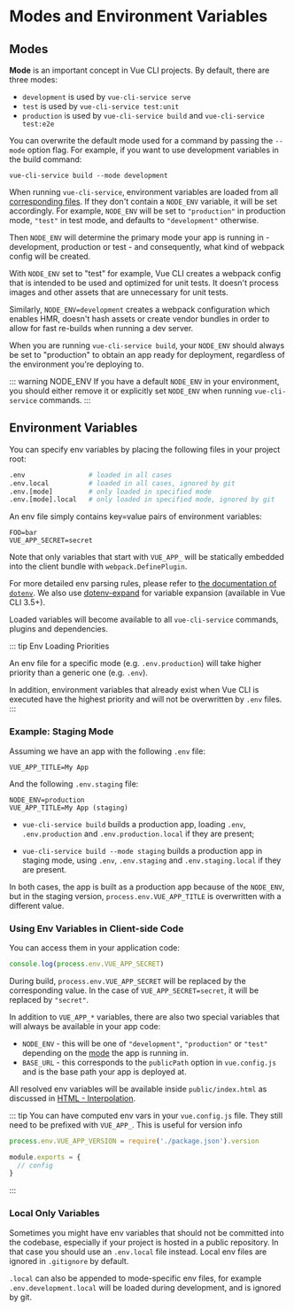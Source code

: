 # Modes and Environment Variables

## Modes

**Mode** is an important concept in Vue CLI projects. By default, there are three modes:

- `development` is used by `vue-cli-service serve`
- `test` is used by `vue-cli-service test:unit`
- `production` is used by `vue-cli-service build` and `vue-cli-service test:e2e`

You can overwrite the default mode used for a command by passing the `--mode` option flag. For example, if you want to use development variables in the build command:

```
vue-cli-service build --mode development
```

When running `vue-cli-service`, environment variables are loaded from all [corresponding files](#environment-variables). If they don't contain a `NODE_ENV` variable, it will be set accordingly. For example, `NODE_ENV` will be set to `"production"` in production mode, `"test"` in test mode, and defaults to `"development"` otherwise.

Then `NODE_ENV` will determine the primary mode your app is running in - development, production or test - and consequently, what kind of webpack config will be created.

With `NODE_ENV` set to "test" for example, Vue CLI creates a webpack config that is intended to be used and optimized for unit tests. It doesn't process images and other assets that are unnecessary for unit tests.

Similarly, `NODE_ENV=development` creates a webpack configuration which enables HMR, doesn't hash assets or create vendor bundles in order to allow for fast re-builds when running a dev server.

When you are running `vue-cli-service build`, your `NODE_ENV` should always be set to "production" to obtain an app ready for deployment, regardless of the environment you're deploying to.

::: warning NODE_ENV
If you have a default `NODE_ENV` in your environment, you should either remove it or explicitly set `NODE_ENV` when running `vue-cli-service` commands.
:::

## Environment Variables

You can specify env variables by placing the following files in your project root:

``` bash
.env                # loaded in all cases
.env.local          # loaded in all cases, ignored by git
.env.[mode]         # only loaded in specified mode
.env.[mode].local   # only loaded in specified mode, ignored by git
```

An env file simply contains key=value pairs of environment variables:

```
FOO=bar
VUE_APP_SECRET=secret
```

Note that only variables that start with `VUE_APP_` will be statically embedded into the client bundle with `webpack.DefinePlugin`.

For more detailed env parsing rules, please refer to [the documentation of `dotenv`](https://github.com/motdotla/dotenv#rules). We also use [dotenv-expand](https://github.com/motdotla/dotenv-expand) for variable expansion (available in Vue CLI 3.5+).

Loaded variables will become available to all `vue-cli-service` commands, plugins and dependencies.

::: tip Env Loading Priorities

An env file for a specific mode (e.g. `.env.production`) will take higher priority than a generic one (e.g. `.env`).

In addition, environment variables that already exist when Vue CLI is executed have the highest priority and will not be overwritten by `.env` files.
:::

### Example: Staging Mode

Assuming we have an app with the following `.env` file:

```
VUE_APP_TITLE=My App
```

And the following `.env.staging` file:

```
NODE_ENV=production
VUE_APP_TITLE=My App (staging)
```

- `vue-cli-service build` builds a production app, loading `.env`, `.env.production` and `.env.production.local` if they are present;

- `vue-cli-service build --mode staging` builds a production app in staging mode, using `.env`, `.env.staging` and `.env.staging.local` if they are present.

In both cases, the app is built as a production app because of the `NODE_ENV`, but in the staging version, `process.env.VUE_APP_TITLE` is overwritten with a different value.

### Using Env Variables in Client-side Code

You can access them in your application code:

``` js
console.log(process.env.VUE_APP_SECRET)
```

During build, `process.env.VUE_APP_SECRET` will be replaced by the corresponding value. In the case of `VUE_APP_SECRET=secret`, it will be replaced by `"secret"`.

In addition to `VUE_APP_*` variables, there are also two special variables that will always be available in your app code:

- `NODE_ENV` - this will be one of `"development"`, `"production"` or `"test"` depending on the [mode](#modes) the app is running in.
- `BASE_URL` - this corresponds to the `publicPath` option in `vue.config.js` and is the base path your app is deployed at.

All resolved env variables will be available inside `public/index.html` as discussed in [HTML - Interpolation](./html-and-static-assets.md#interpolation).

::: tip
You can have computed env vars in your `vue.config.js` file. They still need to be prefixed with `VUE_APP_`. This is useful for version info

```js
process.env.VUE_APP_VERSION = require('./package.json').version

module.exports = {
  // config
}
```
:::

### Local Only Variables

Sometimes you might have env variables that should not be committed into the codebase, especially if your project is hosted in a public repository. In that case you should use an `.env.local` file instead. Local env files are ignored in `.gitignore` by default.

`.local` can also be appended to mode-specific env files, for example `.env.development.local` will be loaded during development, and is ignored by git.
